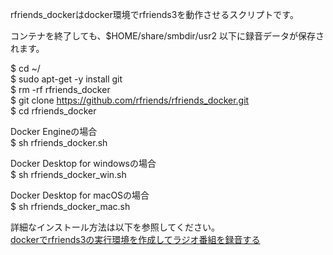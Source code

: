 rfriends_dockerはdocker環境でrfriends3を動作させるスクリプトです。  
  
コンテナを終了しても、$HOME/share/smbdir/usr2 以下に録音データが保存されます。     
  
$ cd ~/  
$ sudo apt-get -y install git  
$ rm -rf rfriends_docker  
$ git clone https://github.com/rfriends/rfriends_docker.git  
$ cd rfriends_docker   

Docker Engineの場合  
$ sh rfriends_docker.sh  
  
Docker Desktop for windowsの場合  
$ sh rfriends_docker_win.sh  
  
Docker Desktop for macOSの場合  
$ sh rfriends_docker_mac.sh  
  
詳細なインストール方法は以下を参照してください。  
[dockerでrfriends3の実行環境を作成してラジオ番組を録音する](https://github.com/rfriends/rfriends_docker/wiki)   
